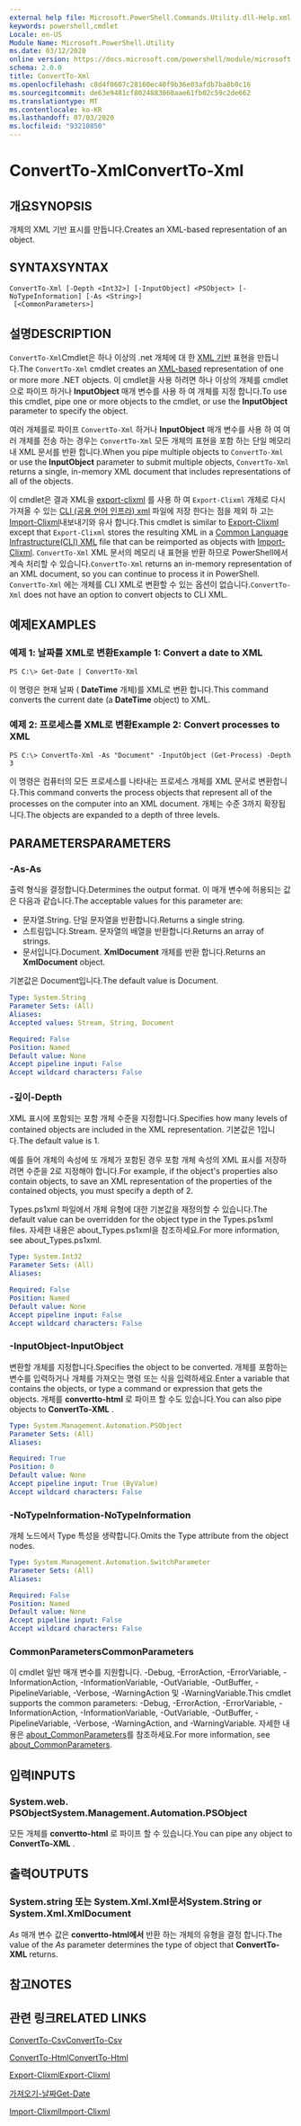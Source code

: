 ```yaml
---
external help file: Microsoft.PowerShell.Commands.Utility.dll-Help.xml
keywords: powershell,cmdlet
Locale: en-US
Module Name: Microsoft.PowerShell.Utility
ms.date: 03/12/2020
online version: https://docs.microsoft.com/powershell/module/microsoft.powershell.utility/convertto-xml?view=powershell-7&WT.mc_id=ps-gethelp
schema: 2.0.0
title: ConvertTo-Xml
ms.openlocfilehash: c8d4f0607c28160ec40f9b36e03afdb7ba8b0c16
ms.sourcegitcommit: de63e9481cf8024883060aae61fb02c59c2de662
ms.translationtype: MT
ms.contentlocale: ko-KR
ms.lasthandoff: 07/03/2020
ms.locfileid: "93210850"
---
```

# <span data-ttu-id="1c456-103">ConvertTo-Xml</span><span class="sxs-lookup"><span data-stu-id="1c456-103">ConvertTo-Xml</span></span>

## <span data-ttu-id="1c456-104">개요</span><span class="sxs-lookup"><span data-stu-id="1c456-104">SYNOPSIS</span></span>
<span data-ttu-id="1c456-105">개체의 XML 기반 표시를 만듭니다.</span><span class="sxs-lookup"><span data-stu-id="1c456-105">Creates an XML-based representation of an object.</span></span>

## <span data-ttu-id="1c456-106">SYNTAX</span><span class="sxs-lookup"><span data-stu-id="1c456-106">SYNTAX</span></span>

```
ConvertTo-Xml [-Depth <Int32>] [-InputObject] <PSObject> [-NoTypeInformation] [-As <String>]
 [<CommonParameters>]
```

## <span data-ttu-id="1c456-107">설명</span><span class="sxs-lookup"><span data-stu-id="1c456-107">DESCRIPTION</span></span>

<span data-ttu-id="1c456-108">`ConvertTo-Xml`Cmdlet은 하나 이상의 .net 개체에 대 한 [XML 기반](/dotnet/api/system.xml.xmldocument) 표현을 만듭니다.</span><span class="sxs-lookup"><span data-stu-id="1c456-108">The `ConvertTo-Xml` cmdlet creates an [XML-based](/dotnet/api/system.xml.xmldocument) representation of one or more more .NET objects.</span></span> <span data-ttu-id="1c456-109">이 cmdlet을 사용 하려면 하나 이상의 개체를 cmdlet으로 파이프 하거나 **InputObject** 매개 변수를 사용 하 여 개체를 지정 합니다.</span><span class="sxs-lookup"><span data-stu-id="1c456-109">To use this cmdlet, pipe one or more objects to the cmdlet, or use the **InputObject** parameter to specify the object.</span></span>

<span data-ttu-id="1c456-110">여러 개체를로 파이프 `ConvertTo-Xml` 하거나 **InputObject** 매개 변수를 사용 하 여 여러 개체를 전송 하는 경우는 `ConvertTo-Xml` 모든 개체의 표현을 포함 하는 단일 메모리 내 XML 문서를 반환 합니다.</span><span class="sxs-lookup"><span data-stu-id="1c456-110">When you pipe multiple objects to `ConvertTo-Xml` or use the **InputObject** parameter to submit multiple objects, `ConvertTo-Xml` returns a single, in-memory XML document that includes representations of all of the objects.</span></span>

<span data-ttu-id="1c456-111">이 cmdlet은 결과 XML을 [export-clixml](./Export-Clixml.md) 를 사용 하 여 `Export-Clixml` 개체로 다시 가져올 수 있는 [CLI (공용 언어 인프라) xml](https://www.ecma-international.org/publications/standards/Ecma-335.htm) 파일에 저장 한다는 점을 제외 하 고는 [Import-Clixml](./Import-Clixml.md)내보내기와 유사 합니다.</span><span class="sxs-lookup"><span data-stu-id="1c456-111">This cmdlet is similar to [Export-Clixml](./Export-Clixml.md) except that `Export-Clixml` stores the resulting XML in a [Common Language Infrastructure(CLI) XML](https://www.ecma-international.org/publications/standards/Ecma-335.htm) file that can be reimported as objects with [Import-Clixml](./Import-Clixml.md).</span></span> <span data-ttu-id="1c456-112">`ConvertTo-Xml` XML 문서의 메모리 내 표현을 반환 하므로 PowerShell에서 계속 처리할 수 있습니다.</span><span class="sxs-lookup"><span data-stu-id="1c456-112">`ConvertTo-Xml` returns an in-memory representation of an XML document, so you can continue to process it in PowerShell.</span></span> <span data-ttu-id="1c456-113">`ConvertTo-Xml` 에는 개체를 CLI XML로 변환할 수 있는 옵션이 없습니다.</span><span class="sxs-lookup"><span data-stu-id="1c456-113">`ConvertTo-Xml` does not have an option to convert objects to CLI XML.</span></span>

## <span data-ttu-id="1c456-114">예제</span><span class="sxs-lookup"><span data-stu-id="1c456-114">EXAMPLES</span></span>

### <span data-ttu-id="1c456-115">예제 1: 날짜를 XML로 변환</span><span class="sxs-lookup"><span data-stu-id="1c456-115">Example 1: Convert a date to XML</span></span>

```
PS C:\> Get-Date | ConvertTo-Xml
```

<span data-ttu-id="1c456-116">이 명령은 현재 날짜 ( **DateTime** 개체)를 XML로 변환 합니다.</span><span class="sxs-lookup"><span data-stu-id="1c456-116">This command converts the current date (a **DateTime** object) to XML.</span></span>

### <span data-ttu-id="1c456-117">예제 2: 프로세스를 XML로 변환</span><span class="sxs-lookup"><span data-stu-id="1c456-117">Example 2: Convert processes to XML</span></span>

```
PS C:\> ConvertTo-Xml -As "Document" -InputObject (Get-Process) -Depth 3
```

<span data-ttu-id="1c456-118">이 명령은 컴퓨터의 모든 프로세스를 나타내는 프로세스 개체를 XML 문서로 변환합니다.</span><span class="sxs-lookup"><span data-stu-id="1c456-118">This command converts the process objects that represent all of the processes on the computer into an XML document.</span></span> <span data-ttu-id="1c456-119">개체는 수준 3까지 확장됩니다.</span><span class="sxs-lookup"><span data-stu-id="1c456-119">The objects are expanded to a depth of three levels.</span></span>

## <span data-ttu-id="1c456-120">PARAMETERS</span><span class="sxs-lookup"><span data-stu-id="1c456-120">PARAMETERS</span></span>

### <span data-ttu-id="1c456-121">-As</span><span class="sxs-lookup"><span data-stu-id="1c456-121">-As</span></span>

<span data-ttu-id="1c456-122">출력 형식을 결정합니다.</span><span class="sxs-lookup"><span data-stu-id="1c456-122">Determines the output format.</span></span>
<span data-ttu-id="1c456-123">이 매개 변수에 허용되는 값은 다음과 같습니다.</span><span class="sxs-lookup"><span data-stu-id="1c456-123">The acceptable values for this parameter are:</span></span>

- <span data-ttu-id="1c456-124">문자열.</span><span class="sxs-lookup"><span data-stu-id="1c456-124">String.</span></span>
<span data-ttu-id="1c456-125">단일 문자열을 반환합니다.</span><span class="sxs-lookup"><span data-stu-id="1c456-125">Returns a single string.</span></span>
- <span data-ttu-id="1c456-126">스트림입니다.</span><span class="sxs-lookup"><span data-stu-id="1c456-126">Stream.</span></span>
<span data-ttu-id="1c456-127">문자열의 배열을 반환합니다.</span><span class="sxs-lookup"><span data-stu-id="1c456-127">Returns an array of strings.</span></span>
- <span data-ttu-id="1c456-128">문서입니다.</span><span class="sxs-lookup"><span data-stu-id="1c456-128">Document.</span></span>
<span data-ttu-id="1c456-129">**XmlDocument** 개체를 반환 합니다.</span><span class="sxs-lookup"><span data-stu-id="1c456-129">Returns an **XmlDocument** object.</span></span>

<span data-ttu-id="1c456-130">기본값은 Document입니다.</span><span class="sxs-lookup"><span data-stu-id="1c456-130">The default value is Document.</span></span>

```yaml
Type: System.String
Parameter Sets: (All)
Aliases:
Accepted values: Stream, String, Document

Required: False
Position: Named
Default value: None
Accept pipeline input: False
Accept wildcard characters: False
```

### <span data-ttu-id="1c456-131">-깊이</span><span class="sxs-lookup"><span data-stu-id="1c456-131">-Depth</span></span>

<span data-ttu-id="1c456-132">XML 표시에 포함되는 포함 개체 수준을 지정합니다.</span><span class="sxs-lookup"><span data-stu-id="1c456-132">Specifies how many levels of contained objects are included in the XML representation.</span></span> <span data-ttu-id="1c456-133">기본값은 1입니다.</span><span class="sxs-lookup"><span data-stu-id="1c456-133">The default value is 1.</span></span>

<span data-ttu-id="1c456-134">예를 들어 개체의 속성에 또 개체가 포함된 경우 포함 개체 속성의 XML 표시를 저장하려면 수준을 2로 지정해야 합니다.</span><span class="sxs-lookup"><span data-stu-id="1c456-134">For example, if the object's properties also contain objects, to save an XML representation of the properties of the contained objects, you must specify a depth of 2.</span></span>

<span data-ttu-id="1c456-135">Types.ps1xml 파일에서 개체 유형에 대한 기본값을 재정의할 수 있습니다.</span><span class="sxs-lookup"><span data-stu-id="1c456-135">The default value can be overridden for the object type in the Types.ps1xml files.</span></span> <span data-ttu-id="1c456-136">자세한 내용은 about_Types.ps1xml을 참조하세요.</span><span class="sxs-lookup"><span data-stu-id="1c456-136">For more information, see about_Types.ps1xml.</span></span>

```yaml
Type: System.Int32
Parameter Sets: (All)
Aliases:

Required: False
Position: Named
Default value: None
Accept pipeline input: False
Accept wildcard characters: False
```

### <span data-ttu-id="1c456-137">-InputObject</span><span class="sxs-lookup"><span data-stu-id="1c456-137">-InputObject</span></span>

<span data-ttu-id="1c456-138">변환할 개체를 지정합니다.</span><span class="sxs-lookup"><span data-stu-id="1c456-138">Specifies the object to be converted.</span></span> <span data-ttu-id="1c456-139">개체를 포함하는 변수를 입력하거나 개체를 가져오는 명령 또는 식을 입력하세요.</span><span class="sxs-lookup"><span data-stu-id="1c456-139">Enter a variable that contains the objects, or type a command or expression that gets the objects.</span></span> <span data-ttu-id="1c456-140">개체를 **convertto-html** 로 파이프 할 수도 있습니다.</span><span class="sxs-lookup"><span data-stu-id="1c456-140">You can also pipe objects to **ConvertTo-XML** .</span></span>

```yaml
Type: System.Management.Automation.PSObject
Parameter Sets: (All)
Aliases:

Required: True
Position: 0
Default value: None
Accept pipeline input: True (ByValue)
Accept wildcard characters: False
```

### <span data-ttu-id="1c456-141">-NoTypeInformation</span><span class="sxs-lookup"><span data-stu-id="1c456-141">-NoTypeInformation</span></span>

<span data-ttu-id="1c456-142">개체 노드에서 Type 특성을 생략합니다.</span><span class="sxs-lookup"><span data-stu-id="1c456-142">Omits the Type attribute from the object nodes.</span></span>

```yaml
Type: System.Management.Automation.SwitchParameter
Parameter Sets: (All)
Aliases:

Required: False
Position: Named
Default value: None
Accept pipeline input: False
Accept wildcard characters: False
```

### <span data-ttu-id="1c456-143">CommonParameters</span><span class="sxs-lookup"><span data-stu-id="1c456-143">CommonParameters</span></span>

<span data-ttu-id="1c456-144">이 cmdlet 일반 매개 변수를 지원합니다. -Debug, -ErrorAction, -ErrorVariable, -InformationAction, -InformationVariable, -OutVariable, -OutBuffer, -PipelineVariable, -Verbose, -WarningAction 및 -WarningVariable.</span><span class="sxs-lookup"><span data-stu-id="1c456-144">This cmdlet supports the common parameters: -Debug, -ErrorAction, -ErrorVariable, -InformationAction, -InformationVariable, -OutVariable, -OutBuffer, -PipelineVariable, -Verbose, -WarningAction, and -WarningVariable.</span></span> <span data-ttu-id="1c456-145">자세한 내용은 [about_CommonParameters](https://go.microsoft.com/fwlink/?LinkID=113216)를 참조하세요.</span><span class="sxs-lookup"><span data-stu-id="1c456-145">For more information, see [about_CommonParameters](https://go.microsoft.com/fwlink/?LinkID=113216).</span></span>

## <span data-ttu-id="1c456-146">입력</span><span class="sxs-lookup"><span data-stu-id="1c456-146">INPUTS</span></span>

### <span data-ttu-id="1c456-147">System.web. PSObject</span><span class="sxs-lookup"><span data-stu-id="1c456-147">System.Management.Automation.PSObject</span></span>

<span data-ttu-id="1c456-148">모든 개체를 **convertto-html** 로 파이프 할 수 있습니다.</span><span class="sxs-lookup"><span data-stu-id="1c456-148">You can pipe any object to **ConvertTo-XML** .</span></span>

## <span data-ttu-id="1c456-149">출력</span><span class="sxs-lookup"><span data-stu-id="1c456-149">OUTPUTS</span></span>

### <span data-ttu-id="1c456-150">System.string 또는 System.Xml.Xml문서</span><span class="sxs-lookup"><span data-stu-id="1c456-150">System.String or System.Xml.XmlDocument</span></span>

<span data-ttu-id="1c456-151">*As* 매개 변수 값은 **convertto-html에서** 반환 하는 개체의 유형을 결정 합니다.</span><span class="sxs-lookup"><span data-stu-id="1c456-151">The value of the *As* parameter determines the type of object that **ConvertTo-XML** returns.</span></span>

## <span data-ttu-id="1c456-152">참고</span><span class="sxs-lookup"><span data-stu-id="1c456-152">NOTES</span></span>

## <span data-ttu-id="1c456-153">관련 링크</span><span class="sxs-lookup"><span data-stu-id="1c456-153">RELATED LINKS</span></span>

[<span data-ttu-id="1c456-154">ConvertTo-Csv</span><span class="sxs-lookup"><span data-stu-id="1c456-154">ConvertTo-Csv</span></span>](ConvertTo-Csv.md)

[<span data-ttu-id="1c456-155">ConvertTo-Html</span><span class="sxs-lookup"><span data-stu-id="1c456-155">ConvertTo-Html</span></span>](ConvertTo-Html.md)

[<span data-ttu-id="1c456-156">Export-Clixml</span><span class="sxs-lookup"><span data-stu-id="1c456-156">Export-Clixml</span></span>](Export-Clixml.md)

[<span data-ttu-id="1c456-157">가져오기-날짜</span><span class="sxs-lookup"><span data-stu-id="1c456-157">Get-Date</span></span>](Get-Date.md)

[<span data-ttu-id="1c456-158">Import-Clixml</span><span class="sxs-lookup"><span data-stu-id="1c456-158">Import-Clixml</span></span>](Import-Clixml.md)
